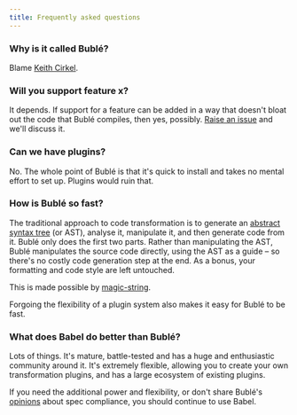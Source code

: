 ```yaml
---
title: Frequently asked questions
---
```


### Why is it called Bublé?

Blame [Keith Cirkel](https://twitter.com/Keithamus/status/715557928074416130).


### Will you support feature x?

It depends. If support for a feature can be added in a way that doesn't bloat out the code that Bublé compiles, then yes, possibly. [Raise an issue](https://github.com/Rich-Harris/buble/issues) and we'll discuss it.


### Can we have plugins?

No. The whole point of Bublé is that it's quick to install and takes no mental effort to set up. Plugins would ruin that.


### How is Bublé so fast?

The traditional approach to code transformation is to generate an [abstract syntax tree](astexplorer.net) (or AST), analyse it, manipulate it, and then generate code from it. Bublé only does the first two parts. Rather than manipulating the AST, Bublé manipulates the source code directly, using the AST as a guide – so there's no costly code generation step at the end. As a bonus, your formatting and code style are left untouched.

This is made possible by [magic-string](https://github.com/Rich-Harris/magic-string).

Forgoing the flexibility of a plugin system also makes it easy for Bublé to be fast.


### What does Babel do better than Bublé?

Lots of things. It's mature, battle-tested and has a huge and enthusiastic community around it. It's extremely flexible, allowing you to create your own transformation plugins, and has a large ecosystem of existing plugins.

If you need the additional power and flexibility, or don't share Bublé's [opinions](#what-is-buble) about spec compliance, you should continue to use Babel.
